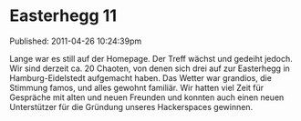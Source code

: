 Easterhegg 11
=============
Published: 2011-04-26 10:24:39pm


Lange war es still auf der Homepage. Der Treff wächst und
gedeiht jedoch. Wir sind derzeit ca. 20 Chaoten, von denen sich
drei auf zur Easterhegg in Hamburg-Eidelstedt aufgemacht haben.
Das Wetter war grandios, die Stimmung famos, und alles gewohnt
familiär. Wir hatten viel Zeit für Gespräche mit alten und
neuen Freunden und konnten auch einen neuen Unterstützer für die
Gründung unseres Hackerspaces gewinnen.